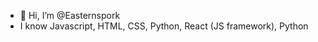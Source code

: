 - 👋 Hi, I’m @Easternspork
- I know Javascript, HTML, CSS, Python, React (JS framework), Python
<!---
Easternspork/Easternspork is a ✨ special ✨ repository because its `README.md` (this file) appears on your GitHub profile.
You can click the Preview link to take a look at your changes.
--->
